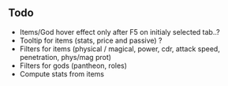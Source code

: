 ## Todo

- Items/God hover effect only after F5 on initialy selected tab..?
- Tooltip for items (stats, price and passive) ?
- Filters for items (physical / magical, power, cdr, attack speed, penetration, phys/mag prot)
- Filters for gods (pantheon, roles)
- Compute stats from items
